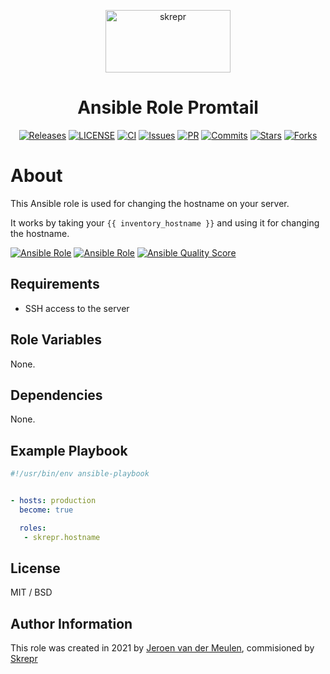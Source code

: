 <a href="https://skrepr.com/">
  <p align="center">
    <img width="200" height="100" src="https://skrepr.com/wp-content/uploads/2021/10/skrepr_logo_liggend.svg" alt="skrepr" />
  </p>
</a>
<h1 align="center">Ansible Role Promtail</h1>
<div align="center">
  <a href="https://github.com/skrepr/ansible-role-hostname/releases"><img src="https://img.shields.io/github/release/skrepr/ansible-role-hostname.svg" alt="Releases"/></a><a> </a>
  <a href="https://github.com/skrepr/ansible-role-hostname/blob/main/LICENSE"><img src="https://img.shields.io/github/license/skrepr/ansible-role-hostname" alt="LICENSE"/></a><a> </a>
  <a href="https://github.com/skrepr/ansible-role-hostname/actions/workflows/ci.yml"><img src="https://github.com/skrepr/ansible-role-hostname/actions/workflows/ci.yml/badge.svg" alt="CI"/></a><a> </a>
  <a href="https://github.com/skrepr/ansible-role-hostname/issues"><img src="https://img.shields.io/github/issues/skrepr/ansible-role-hostname.svg" alt="Issues"/></a><a> </a>
  <a href="https://github.com/skrepr/ansible-role-hostname/pulls"><img src="https://img.shields.io/github/issues-pr/skrepr/ansible-role-hostname.svg" alt="PR"/></a><a> </a>
  <a href="https://github.com/skrepr/ansible-role-hostname/commits"><img src="https://img.shields.io/github/commit-activity/m/skrepr/ansible-role-hostname" alt="Commits"/></a><a> </a>
  <a href="https://github.com/skrepr/ansible-role-hostname/stars"><img src="https://img.shields.io/github/stars/skrepr/ansible-role-hostname.svg" alt="Stars"/></a><a> </a>
  <a href="https://github.com/skrepr/ansible-role-hostname/releases"><img src="https://img.shields.io/github/forks/skrepr/ansible-role-hostname.svg" alt="Forks"/></a><a> </a>
</div>

# About

This Ansible role is used for changing the hostname on your server. 

It works by taking your `{{ inventory_hostname }}` and using it for changing the hostname.

[![Ansible Role](https://img.shields.io/ansible/role/56457)](https://galaxy.ansible.com/skrepr/hostname)
[![Ansible Role](https://img.shields.io/ansible/role/d/56457)](https://galaxy.ansible.com/skrepr/hostname)
[![Ansible Quality Score](https://img.shields.io/ansible/quality/56457)](https://galaxy.ansible.com/skrepr/hostname)

## Requirements

- SSH access to the server

## Role Variables

None.

## Dependencies

None.

## Example Playbook

```yaml
#!/usr/bin/env ansible-playbook


- hosts: production
  become: true

  roles:
   - skrepr.hostname
```

## License

MIT / BSD

## Author Information

This role was created in 2021 by [Jeroen van der Meulen](https://github.com/jeroenvandermeulen), commisioned by [Skrepr](https://skrepr.com)
